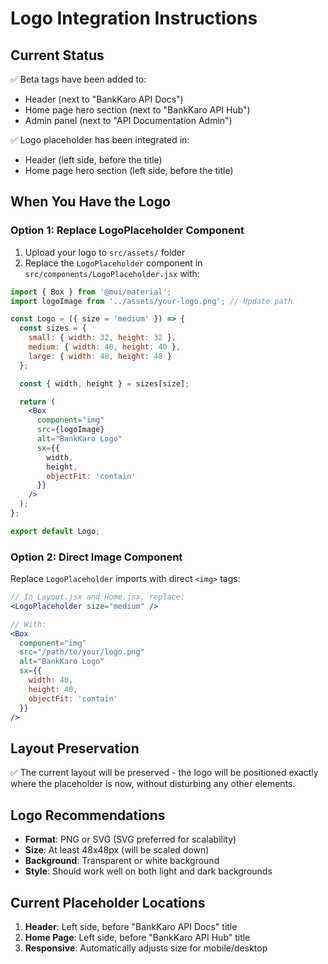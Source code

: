 # Logo Integration Instructions

## Current Status
✅ Beta tags have been added to:
- Header (next to "BankKaro API Docs")
- Home page hero section (next to "BankKaro API Hub")
- Admin panel (next to "API Documentation Admin")

✅ Logo placeholder has been integrated in:
- Header (left side, before the title)
- Home page hero section (left side, before the title)

## When You Have the Logo

### Option 1: Replace LogoPlaceholder Component
1. Upload your logo to `src/assets/` folder
2. Replace the `LogoPlaceholder` component in `src/components/LogoPlaceholder.jsx` with:

```jsx
import { Box } from '@mui/material';
import logoImage from '../assets/your-logo.png'; // Update path

const Logo = ({ size = 'medium' }) => {
  const sizes = {
    small: { width: 32, height: 32 },
    medium: { width: 40, height: 40 },
    large: { width: 48, height: 48 }
  };

  const { width, height } = sizes[size];

  return (
    <Box
      component="img"
      src={logoImage}
      alt="BankKaro Logo"
      sx={{
        width,
        height,
        objectFit: 'contain'
      }}
    />
  );
};

export default Logo;
```

### Option 2: Direct Image Component
Replace `LogoPlaceholder` imports with direct `<img>` tags:

```jsx
// In Layout.jsx and Home.jsx, replace:
<LogoPlaceholder size="medium" />

// With:
<Box
  component="img"
  src="/path/to/your/logo.png"
  alt="BankKaro Logo"
  sx={{
    width: 40,
    height: 40,
    objectFit: 'contain'
  }}
/>
```

## Layout Preservation
✅ The current layout will be preserved - the logo will be positioned exactly where the placeholder is now, without disturbing any other elements.

## Logo Recommendations
- **Format**: PNG or SVG (SVG preferred for scalability)
- **Size**: At least 48x48px (will be scaled down)
- **Background**: Transparent or white background
- **Style**: Should work well on both light and dark backgrounds

## Current Placeholder Locations
1. **Header**: Left side, before "BankKaro API Docs" title
2. **Home Page**: Left side, before "BankKaro API Hub" title
3. **Responsive**: Automatically adjusts size for mobile/desktop 